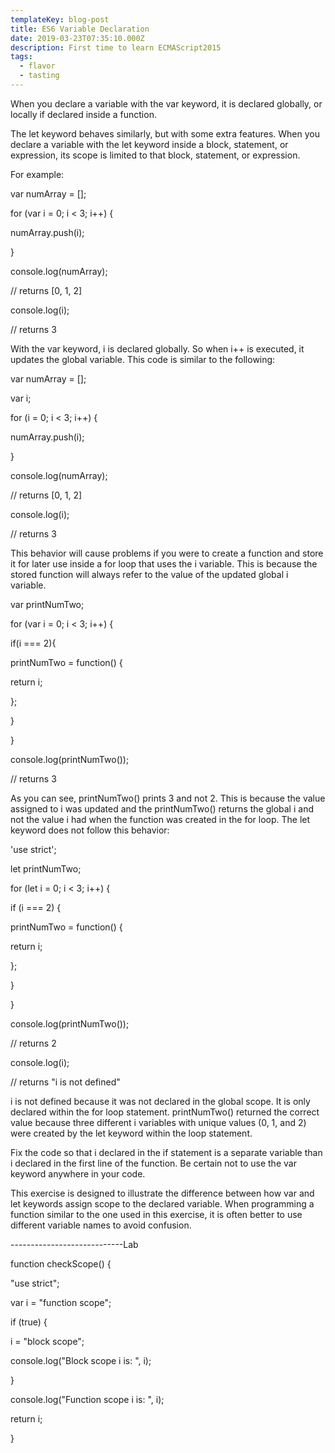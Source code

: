 ```yaml
---
templateKey: blog-post
title: ES6 Variable Declaration
date: 2019-03-23T07:35:10.000Z
description: First time to learn ECMAScript2015
tags:
  - flavor
  - tasting
---
```

When you declare a variable with the var keyword, it is declared globally, or locally if declared inside a function.



The let keyword behaves similarly, but with some extra features. When you declare a variable with the let keyword inside a block, statement, or expression, its scope is limited to that block, statement, or expression.



For example:



var numArray = \[];

for (var i = 0; i < 3; i++) {

numArray.push(i);

}

console.log(numArray);

// returns \[0, 1, 2]

console.log(i);

// returns 3



With the var keyword, i is declared globally. So when i++ is executed, it updates the global variable. This code is similar to the following:



var numArray = \[];

var i;

for (i = 0; i < 3; i++) {

numArray.push(i);

}

console.log(numArray);

// returns \[0, 1, 2]

console.log(i);

// returns 3



This behavior will cause problems if you were to create a function and store it for later use inside a for loop that uses the i variable. This is because the stored function will always refer to the value of the updated global i variable.



var printNumTwo;

for (var i = 0; i < 3; i++) {

if(i === 2){

printNumTwo = function() {

return i;

};

}

}

console.log(printNumTwo());

// returns 3



As you can see, printNumTwo() prints 3 and not 2. This is because the value assigned to i was updated and the printNumTwo() returns the global i and not the value i had when the function was created in the for loop. The let keyword does not follow this behavior:



'use strict';

let printNumTwo;

for (let i = 0; i < 3; i++) {

if (i === 2) {

printNumTwo = function() {

return i;

};

}

}

console.log(printNumTwo());

// returns 2

console.log(i);

// returns "i is not defined"



i is not defined because it was not declared in the global scope. It is only declared within the for loop statement. printNumTwo() returned the correct value because three different i variables with unique values (0, 1, and 2) were created by the let keyword within the loop statement.



Fix the code so that i declared in the if statement is a separate variable than i declared in the first line of the function. Be certain not to use the var keyword anywhere in your code.



This exercise is designed to illustrate the difference between how var and let keywords assign scope to the declared variable. When programming a function similar to the one used in this exercise, it is often better to use different variable names to avoid confusion.



\----------------------------Lab

function checkScope() {

"use strict";

var i = "function scope";

if (true) {

i = "block scope";

console.log("Block scope i is: ", i);

}

console.log("Function scope i is: ", i);

return i;

}
